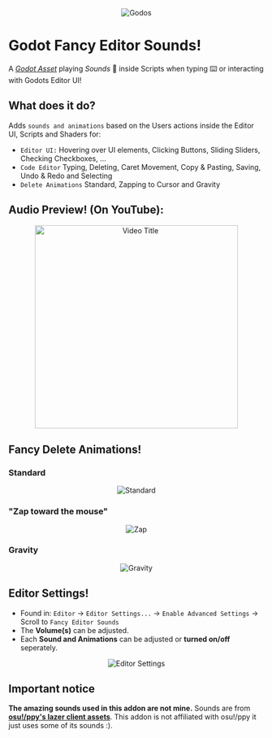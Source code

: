 <div align="center">
  <img src="https://github.com/user-attachments/assets/6742d334-3739-4b8f-8de4-5da45d4f53e9" alt="Godos">
</div>

# Godot Fancy Editor Sounds!

A *[Godot Asset](https://godotengine.org/asset-library/asset/3831)* playing *Sounds* 🎵 inside Scripts when typing :keyboard: or interacting with Godots Editor UI!

## What does it do?
Adds `sounds and animations` based on the Users actions inside the Editor UI, Scripts and Shaders for:
- `Editor UI:` Hovering over UI elements, Clicking Buttons, Sliding Sliders, Checking Checkboxes, ...
- `Code Editor` Typing, Deleting, Caret Movement, Copy & Pasting, Saving, Undo & Redo and Selecting
- `Delete Animations` Standard, Zapping to Cursor and Gravity

## Audio Preview! (On YouTube):
<div align="center">
<a href="https://www.youtube.com/watch?v=COm1gXga9EE" >
  <img src="https://github.com/user-attachments/assets/eaa37e8c-4583-4280-b6af-31c7f1a99575" alt="Video Title" width="400">
</a>
</div>


## Fancy Delete Animations!
### Standard
<div align="center">
<img src="https://github.com/user-attachments/assets/6f201a47-1c84-4a2f-9818-3089f5776f44" alt="Standard">
</div>


### "Zap toward the mouse"
<div align="center">
<img src="https://github.com/user-attachments/assets/e8fbabcb-dcc5-4de8-944e-d1102441c273" alt="Zap">
</div>

### Gravity
<div align="center">
<img src="https://github.com/user-attachments/assets/ca61ef03-0099-4a0e-9aa9-f072f04264b1" alt="Gravity">
</div>


## Editor Settings!
- Found in: `Editor` → `Editor Settings...` → `Enable Advanced Settings` → Scroll to `Fancy Editor Sounds`
- The **Volume(s)** can be adjusted.
- Each **Sound and Animations** can be adjusted or **turned on/off** seperately.
<div align="center">
<img src="https://github.com/user-attachments/assets/1e816e8a-304c-4993-994d-1b480fb3644a" alt="Editor Settings">
</div>

## Important notice
**The amazing sounds used in this addon are not mine.** Sounds are from **[osu!/ppy's lazer client assets](https://github.com/ppy/osu-resources)**. This addon is not affiliated with osu!/ppy it just uses some of its sounds :).
